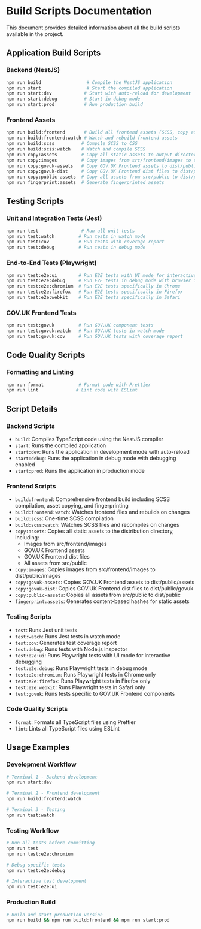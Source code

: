 # Build Scripts Documentation

This document provides detailed information about all the build scripts available in the project.

## Application Build Scripts

### Backend (NestJS)
```bash
npm run build                 # Compile the NestJS application
npm run start                 # Start the compiled application
npm run start:dev            # Start with auto-reload for development
npm run start:debug          # Start in debug mode
npm run start:prod           # Run production build
```

### Frontend Assets
```bash
npm run build:frontend       # Build all frontend assets (SCSS, copy assets, fingerprint)
npm run build:frontend:watch # Watch and rebuild frontend assets
npm run build:scss          # Compile SCSS to CSS
npm run build:scss:watch    # Watch and compile SCSS
npm run copy:assets         # Copy all static assets to output directory
npm run copy:images         # Copy images from src/frontend/images to dist/public/images
npm run copy:govuk-assets   # Copy GOV.UK Frontend assets to dist/public/assets
npm run copy:govuk-dist     # Copy GOV.UK Frontend dist files to dist/public/govuk
npm run copy:public-assets  # Copy all assets from src/public to dist/public
npm run fingerprint:assets  # Generate fingerprinted assets
```

## Testing Scripts

### Unit and Integration Tests (Jest)
```bash
npm run test                # Run all unit tests
npm run test:watch         # Run tests in watch mode
npm run test:cov           # Run tests with coverage report
npm run test:debug         # Run tests in debug mode
```

### End-to-End Tests (Playwright)
```bash
npm run test:e2e:ui        # Run E2E tests with UI mode for interactive debugging
npm run test:e2e:debug     # Run E2E tests in debug mode with browser inspector
npm run test:e2e:chromium  # Run E2E tests specifically in Chrome
npm run test:e2e:firefox   # Run E2E tests specifically in Firefox
npm run test:e2e:webkit    # Run E2E tests specifically in Safari
```

### GOV.UK Frontend Tests
```bash
npm run test:govuk         # Run GOV.UK component tests
npm run test:govuk:watch   # Run GOV.UK tests in watch mode
npm run test:govuk:cov     # Run GOV.UK tests with coverage report
```

## Code Quality Scripts

### Formatting and Linting
```bash
npm run format             # Format code with Prettier
npm run lint              # Lint code with ESLint
```

## Script Details

### Backend Scripts
- `build`: Compiles TypeScript code using the NestJS compiler
- `start`: Runs the compiled application
- `start:dev`: Runs the application in development mode with auto-reload
- `start:debug`: Runs the application in debug mode with debugging enabled
- `start:prod`: Runs the application in production mode

### Frontend Scripts
- `build:frontend`: Comprehensive frontend build including SCSS compilation, asset copying, and fingerprinting
- `build:frontend:watch`: Watches frontend files and rebuilds on changes
- `build:scss`: One-time SCSS compilation
- `build:scss:watch`: Watches SCSS files and recompiles on changes
- `copy:assets`: Copies all static assets to the distribution directory, including:
  - Images from src/frontend/images
  - GOV.UK Frontend assets
  - GOV.UK Frontend dist files
  - All assets from src/public
- `copy:images`: Copies images from src/frontend/images to dist/public/images
- `copy:govuk-assets`: Copies GOV.UK Frontend assets to dist/public/assets
- `copy:govuk-dist`: Copies GOV.UK Frontend dist files to dist/public/govuk
- `copy:public-assets`: Copies all assets from src/public to dist/public
- `fingerprint:assets`: Generates content-based hashes for static assets

### Testing Scripts
- `test`: Runs Jest unit tests
- `test:watch`: Runs Jest tests in watch mode
- `test:cov`: Generates test coverage report
- `test:debug`: Runs tests with Node.js inspector
- `test:e2e:ui`: Runs Playwright tests with UI mode for interactive debugging
- `test:e2e:debug`: Runs Playwright tests in debug mode
- `test:e2e:chromium`: Runs Playwright tests in Chrome only
- `test:e2e:firefox`: Runs Playwright tests in Firefox only
- `test:e2e:webkit`: Runs Playwright tests in Safari only
- `test:govuk`: Runs tests specific to GOV.UK Frontend components

### Code Quality Scripts
- `format`: Formats all TypeScript files using Prettier
- `lint`: Lints all TypeScript files using ESLint

## Usage Examples

### Development Workflow
```bash
# Terminal 1 - Backend development
npm run start:dev

# Terminal 2 - Frontend development
npm run build:frontend:watch

# Terminal 3 - Testing
npm run test:watch
```

### Testing Workflow
```bash
# Run all tests before committing
npm run test
npm run test:e2e:chromium

# Debug specific tests
npm run test:e2e:debug

# Interactive test development
npm run test:e2e:ui
```

### Production Build
```bash
# Build and start production version
npm run build && npm run build:frontend && npm run start:prod
``` 
